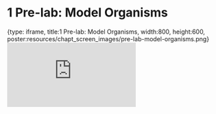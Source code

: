 # 1 Pre-lab: Model Organisms
 
{type: iframe, title:1 Pre-lab: Model Organisms, width:800, height:600, poster:resources/chapt_screen_images/pre-lab-model-organisms.png}
![](https://science.c-moor.org/module-model-org-db/pre-lab-model-organisms.html)
 

 
